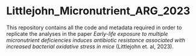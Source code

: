 # Littlejohn_Micronutrient_ARG_2023
This repository contains all the code and metadata required in order to replicate the analyses in the paper *Early-life exposure to multiple micronutrient deficiencies induces antibiotic resistance associated with increased bacterial oxidative stress in mice* (Littlejohn et. al, 2023).
